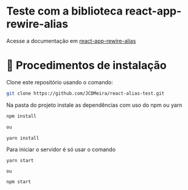 # Teste com a biblioteca react-app-rewire-alias

Acesse a documentação em [react-app-rewire-alias](https://www.npmjs.com/package/react-app-rewire-alias)

# 📝 Procedimentos de instalação

Clone este repositório usando o comando:

```bash
git clone https://github.com/JCDMeira/react-alias-test.git
```

Na pasta do projeto instale as dependências com uso do npm ou yarn

```bash
npm install

ou

yarn install
```

Para iniciar o servidor é só usar o comando

```
yarn start

ou

npm start

```

